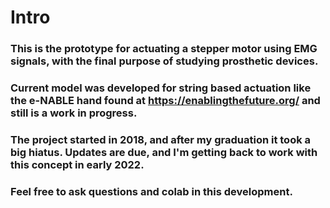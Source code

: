 # Intro

### This is the prototype for actuating a stepper motor using EMG signals, with the final purpose of studying prosthetic devices. 

### Current model was developed for string based actuation like the e-NABLE hand found at https://enablingthefuture.org/ and still is a work in progress.

### The project started in 2018, and after my graduation it took a big hiatus. Updates are due, and I'm getting back to work with this concept in early 2022.

### Feel free to ask questions and colab in this development. 
